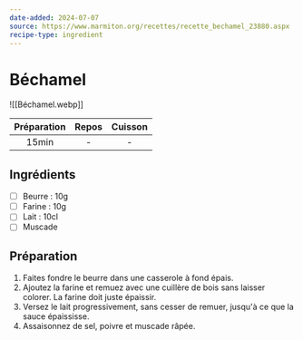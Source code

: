 ```yaml
---
date-added: 2024-07-07
source: https://www.marmiton.org/recettes/recette_bechamel_23880.aspx
recipe-type: ingredient
---
```


# Béchamel

![[Béchamel.webp]]

| Préparation | Repos | Cuisson |
|:-----------:|:-----:|:-------:|
|    15min    |   -   |    -    |

## Ingrédients

- [ ] Beurre : 10g
- [ ] Farine : 10g
- [ ] Lait : 10cl
- [ ] Muscade

## Préparation

1. Faites fondre le beurre dans une casserole à fond épais.
2. Ajoutez la farine et remuez avec une cuillère de bois sans laisser colorer. La farine doit juste épaissir.
3. Versez le lait progressivement, sans cesser de remuer, jusqu'à ce que la sauce épaississe.
4. Assaisonnez de sel, poivre et muscade râpée.
